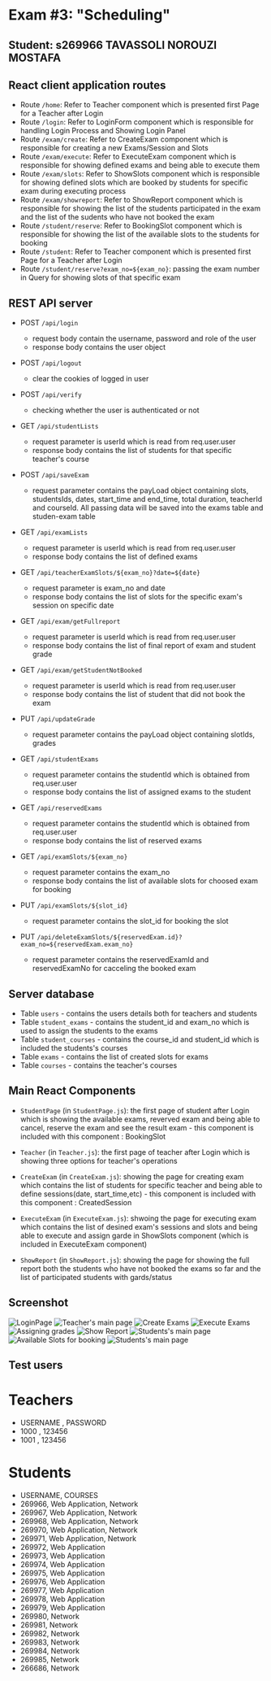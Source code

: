 # Exam #3: "Scheduling"

## Student: s269966 TAVASSOLI NOROUZI MOSTAFA

## React client application routes

- Route `/home`: Refer to Teacher component which is presented first Page for a Teacher after Login
- Route `/login`: Refer to LoginForm component which is responsible for handling Login Process and Showing Login Panel
- Route `/exam/create`: Refer to CreateExam component which is responsible for creating a new Exams/Session and Slots
- Route `/exam/execute`: Refer to ExecuteExam component which is responsible for showing defined exams and being able to execute them
- Route `/exam/slots`: Refer to ShowSlots component which is responsible for showing defined slots which are booked by students for specific exam during executing process
- Route `/exam/showreport`: Refer to ShowReport component which is responsible for showing the list of the students participated in the exam and the list of the sudents who have not booked the exam
- Route `/student/reserve`: Refer to BookingSlot component which is responsible for showing the list of the available slots to the students for booking
- Route `/student`: Refer to Teacher component which is presented first Page for a Teacher after Login
- Route `/student/reserve?exam_no=${exam_no}`: passing the exam number in Query for showing slots of that specific exam

## REST API server

- POST `/api/login`

  - request body contain the username, password and role of the user
  - response body contains the user object

- POST `/api/logout`

  - clear the cookies of logged in user

- POST `/api/verify`

  - checking whether the user is authenticated or not

- GET `/api/studentLists`

  - request parameter is userId which is read from req.user.user
  - response body contains the list of students for that specific teacher's course

- POST `/api/saveExam`

  - request parameter contains the payLoad object containing slots, studentsIds, dates, start_time and end_time, total duration, teacherId and courseId. All passing data will be saved into the exams table and studen-exam table

- GET `/api/examLists`

  - request parameter is userId which is read from req.user.user
  - response body contains the list of defined exams

- GET `/api/teacherExamSlots/${exam_no}?date=${date}`

  - request parameter is exam_no and date
  - response body contains the list of slots for the specific exam's session on specific date

- GET `/api/exam/getFullreport`

  - request parameter is userId which is read from req.user.user
  - response body contains the list of final report of exam and student grade

- GET `/api/exam/getStudentNotBooked`

  - request parameter is userId which is read from req.user.user
  - response body contains the list of student that did not book the exam

- PUT `/api/updateGrade`

  - request parameter contains the payLoad object containing slotIds, grades

- GET `/api/studentExams`
  - request parameter contains the studentId which is obtained from req.user.user
  - response body contains the list of assigned exams to the student
- GET `/api/reservedExams`

  - request parameter contains the studentId which is obtained from req.user.user
  - response body contains the list of reserved exams

- GET `/api/examSlots/${exam_no}`

  - request parameter contains the exam_no
  - response body contains the list of available slots for choosed exam for booking

- PUT `/api/examSlots/${slot_id}`

  - request parameter contains the slot_id for booking the slot

- PUT `/api/deleteExamSlots/${reservedExam.id}?exam_no=${reservedExam.exam_no}`

  - request parameter contains the reservedExamId and reservedExamNo for cacceling the booked exam

## Server database

- Table `users` - contains the users details both for teachers and students
- Table `student_exams` - contains the student_id and exam_no which is used to assign the students to the exams
- Table `student_courses` - contains the course_id and student_id which is included the students's courses
- Table `exams` - contains the list of created slots for exams
- Table `courses` - contains the teacher's courses

## Main React Components

- `StudentPage` (in `StudentPage.js`): the first page of student after Login which is showing the available exams, reverved exam and being able to cancel, reserve the exam and see the result exam - this component is included with this component : BookingSlot

- `Teacher` (in `Teacher.js`): the first page of teacher after Login which is showing three options for teacher's operations

- `CreateExam` (in `CreateExam.js`): showing the page for creating exam which contains the list of students for specific teacher and being able to define sessions(date, start_time,etc) - this component is included with this component : CreatedSession

- `ExecuteExam` (in `ExecuteExam.js`): shwoing the page for executing exam which contains the list of desined exam's sessions and slots and being able to execute and assign garde in ShowSlots component (which is included in ExecuteExam component)

- `ShowReport` (in `ShowReport.js`): showing the page for showing the full report both the students who have not booked the exams so far and the list of participated students with gards/status

## Screenshot

![LoginPage](https://www.mediafire.com/convkey/7f2a/ifb1gpzegtt9agd6g.jpg)
![Teacher's main page](https://www.mediafire.com/convkey/4743/ayzcgkw880c05mg6g.jpg)
![Create Exams](https://www.mediafire.com/convkey/500c/cobazj6ihrwdpdq6g.jpg)
![Execute Exams](https://www.mediafire.com/convkey/9005/sk0g34cq6ez8czv6g.jpg)
![Assigning grades](https://www.mediafire.com/convkey/886c/p9rrtqs1ru50uxo6g.jpg)
![Show Report](https://www.mediafire.com/convkey/e9af/bi6y43sqtyupkq46g.jpg)
![Students's main page](https://www.mediafire.com/convkey/7aa4/phi3j98yno1at6f6g.jpg)
![Available Slots for booking](https://www.mediafire.com/convkey/cbbc/a7bns1i250wd4y66g.jpg)
![Students's main page](https://www.mediafire.com/convkey/6a87/jgebbmi0k9hj2jj6g.jpg)

## Test users

# Teachers

- USERNAME , PASSWORD
- 1000 , 123456
- 1001 , 123456

# Students

- USERNAME, COURSES
- 269966, Web Application, Network
- 269967, Web Application, Network
- 269968, Web Application, Network
- 269970, Web Application, Network
- 269971, Web Application, Network
- 269972, Web Application
- 269973, Web Application
- 269974, Web Application
- 269975, Web Application
- 269976, Web Application
- 269977, Web Application
- 269978, Web Application
- 269979, Web Application
- 269980, Network
- 269981, Network
- 269982, Network
- 269983, Network
- 269984, Network
- 269985, Network
- 266686, Network
